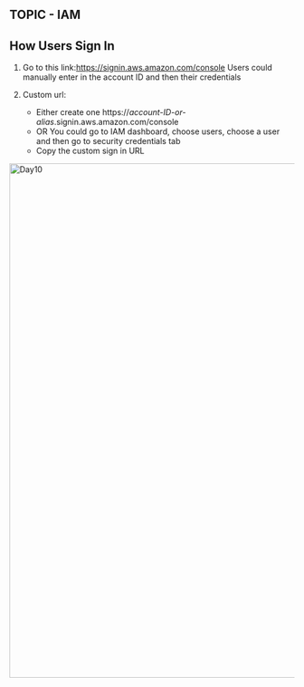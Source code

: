 ## TOPIC - IAM 

## How Users Sign In

1. Go to this link:https://signin.aws.amazon.com/console
    Users could manually enter in the account ID and then their credentials
    
2. Custom url:
    - Either create one https://*account-ID-or-alias*.signin.aws.amazon.com/console 
    - OR You could go to IAM dashboard, choose users, choose a user and then go to security credentials tab 
    - Copy the custom sign in URL
  <img width="908" alt="Day10" src="https://user-images.githubusercontent.com/44376898/90964177-10a76800-e473-11ea-8929-516b3fbdf25e.png">
